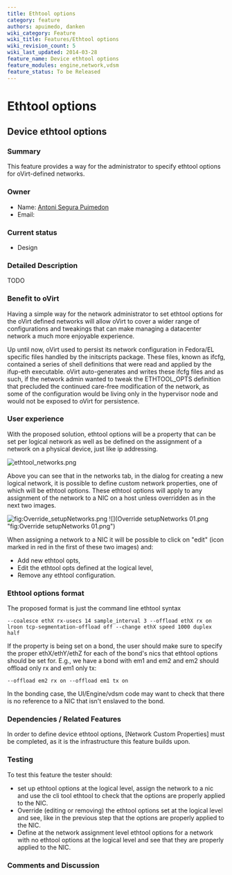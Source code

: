 ```yaml
---
title: Ethtool options
category: feature
authors: apuimedo, danken
wiki_category: Feature
wiki_title: Features/Ethtool options
wiki_revision_count: 5
wiki_last_updated: 2014-03-28
feature_name: Device ethtool options
feature_modules: engine,network,vdsm
feature_status: To be Released
---
```


# Ethtool options

## Device ethtool options

### Summary

This feature provides a way for the administrator to specify ethtool options for oVirt-defined networks.

### Owner

*   Name: [ Antoni Segura Puimedon](User:apuimedo)
*   Email: <asegurap At redhat.com>

### Current status

*   Design

### Detailed Description

TODO

### Benefit to oVirt

Having a simple way for the network administrator to set ethtool options for the oVirt defined networks will allow oVirt to cover a wider range of configurations and tweakings that can make managing a datacenter network a much more enjoyable experience.

Up until now, oVirt used to persist its network configuration in Fedora/EL specific files handled by the initscripts package. These files, known as ifcfg, contained a series of shell definitions that were read and applied by the ifup-eth executable. oVirt auto-generates and writes these ifcfg files and as such, if the network admin wanted to tweak the ETHTOOL_OPTS definition that precluded the continued care-free modification of the network, as some of the configuration would be living only in the hypervisor node and would not be exposed to oVirt for persistence.

### User experience

With the proposed solution, ethtool options will be a property that can be set per logical network as well as be defined on the assignment of a network on a physical device, just like ip addressing.

![](ethtool_networks.png "ethtool_networks.png")

Above you can see that in the networks tab, in the dialog for creating a new logical network, it is possible to define custom network properties, one of which will be ethtool options. These ethtool options will apply to any assignment of the network to a NIC on a host unless overridden as in the next two images.

![](Override_setupNetworks.png "fig:Override_setupNetworks.png") ![](Override setupNetworks 01.png "fig:Override setupNetworks 01.png")

When assigning a network to a NIC it will be possible to click on "edit" (icon marked in red in the first of these two images) and:

*   Add new ethtool opts,
*   Edit the ethtool opts defined at the logical level,
*   Remove any ethtool configuration.

### Ethtool options format

The proposed format is just the command line ethtool syntax

    --coalesce ethX rx-usecs 14 sample_interval 3 --offload ethX rx on lroon tcp-segmentation-offload off --change ethX speed 1000 duplex half 

If the property is being set on a bond, the user should make sure to specify the proper ethX/ethY/ethZ for each of the bond's nics that ethtool options should be set for. E.g., we have a bond with em1 and em2 and em2 should offload only rx and em1 only tx:

    --offload em2 rx on --offload em1 tx on

In the bonding case, the UI/Engine/vdsm code may want to check that there is no reference to a NIC that isn't enslaved to the bond.

### Dependencies / Related Features

In order to define device ethtool options, [Network Custom Properties] must be completed, as it is the infrastructure this feature builds upon.

### Testing

To test this feature the tester should:

*   set up ethtool options at the logical level, assign the network to a nic and use the cli tool ethtool to check that the options are properly applied to the NIC.
*   Override (editing or removing) the ethtool options set at the logical level and see, like in the previous step that the options are properly applied to the NIC.
*   Define at the network assignment level ethtool options for a network with no ethtool options at the logical level and see that they are properly applied to the NIC.

### Comments and Discussion


